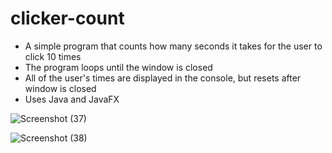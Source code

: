 # clicker-count
- A simple program that counts how many seconds it takes for the user to click 10 times
- The program loops until the window is closed
- All of the user's times are displayed in the console, but resets after window is closed
- Uses Java and JavaFX

![Screenshot (37)](https://user-images.githubusercontent.com/101820668/159045902-61b7ea8b-fb12-4c89-9625-4c11e177f094.png)

![Screenshot (38)](https://user-images.githubusercontent.com/101820668/159046341-c22d67bd-d4f2-4594-8ef2-7a5a89fa9596.png)


